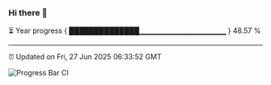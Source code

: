 ### Hi there 👋

⏳ Year progress { ██████████████▁▁▁▁▁▁▁▁▁▁▁▁▁▁▁▁ } 48.57 %

---

⏰ Updated on Fri, 27 Jun 2025 06:33:52 GMT

![Progress Bar CI](https://github.com/liununu/liununu/workflows/Progress%20Bar%20CI/badge.svg)
